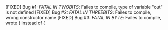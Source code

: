 [FIXED] Bug #1: *FATAL IN TWOBITS*: Failes to compile, type of variable "out" is not defined
[FIXED] Bug #2: *FATAL IN THREEBITS*: Failes to compile, wrong constructor name
[FIXED] Bug #3: *FATAL IN BYTE*: Failes to compile, wrote { instead of (
